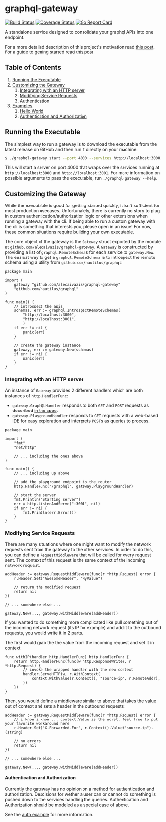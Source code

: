 # graphql-gateway

[![Build Status](https://travis-ci.com/AlecAivazis/graphql-gateway.svg?branch=master)](https://travis-ci.com/AlecAivazis/graphql-gateway) [![Coverage Status](https://coveralls.io/repos/github/AlecAivazis/graphql-gateway/badge.svg?branch=master)](https://coveralls.io/github/AlecAivazis/graphql-gateway?branch=master) [![Go Report Card](https://goreportcard.com/badge/github.com/alecaivazis/graphql-gateway)](https://goreportcard.com/report/github.com/alecaivazis/graphql-gateway)

A standalone service designed to consolidate your graphql APIs into one endpoint.

For a more detailed description of this project's
motivation read [this post](). For a guide to getting started read [this post]()

## Table of Contents

1. [Running the Executable](#running-the-executable)
1. [Customizing the Gateway](#customizing-the-gateway)
   1. [Integrating with an HTTP server](#integrating-with-an-http-server)
   1. [Modifying Service Requests](#modifying-service-requests)
   1. [Authentication](#authentication-and-authorization)
1. [Examples](./examples)
   1. [Hello World](./examples/hello)
   1. [Authentication and Authorization](./examples/auth)

## Running the Executable

The simplest way to run a gateway is to download the executable
from the latest release on GitHub and then run it directly on
your machine:

```bash
$ ./graphql-gateway start --port 4000 --services http://localhost:3000,http://localhost:3001
```

This will start a server on port 4000 that wraps over the services
running at `http://localhost:3000` and `http://localhost:3001`. For more information on possible
arguments to pass the executable, run `./graphql-gateway --help`.

## Customizing the Gateway

While the executable is good for getting started quickly, it isn't sufficient for
most production usecases. Unfortunately, there is currently no story to plug in custom
authentication/authorization logic or other extensions when running a gateway with the
cli. If being able to run a custom gateway with the cli is something that interests you,
please open in an issue! For now, these common situations require building your own executable.

The core object of the gateway is the `Gateway` struct exported by the module at
`github.com/alecaivazis/graphql-gateway`. A `Gateway` is constructed by providing
a list of `graphql.RemoteSchema`s for each service to `gateway.New`. The easiest way to
get a `graphql.RemoteSchema` is to introspect the remote schema using a utility from
`github.com/nautilus/graphql`:

```golang
package main

import (
	gateway "github.com/alecaivazis/graphql-gateway"
	"github.com/nautilus/graphql"
)

func main() {
	// introspect the apis
	schemas, err := graphql.IntrospectRemoteSchemas(
		"http://localhost:3000",
		"http://localhost:3001",
    	)
	if err != nil {
		panic(err)
	}

	// create the gateway instance
	gateway, err := gateway.New(schemas)
	if err != nil {
		panic(err)
	}
}
```

### Integrating with an HTTP server

An instance of `Gateway` provides 2 different handlers which are both instances of `http.HandlerFunc`:

- `gateway.GraphQLHandler` responds to both `GET` and `POST` requests as described
  [in the spec](https://graphql.org/learn/serving-over-http/).
- `gateway.PlaygroundHandler` responds to `GET` requests with a web-based IDE for easy exploration
  and interprets `POST`s as queries to process.

```golang
package main

import (
	"fmt"
	"net/http"

	// ... including the ones above
)

func main() {
	// ... including up above

	// add the playground endpoint to the router
	http.HandleFunc("/graphql", gateway.PlaygroundHandler)

	// start the server
	fmt.Println("Starting server")
	err = http.ListenAndServe(":3001", nil)
	if err != nil {
		fmt.Println(err.Error())
	}
}
```

### Modifying Service Requests

There are many situations where one might want to modify the network requests sent from
the gateway to the other services. In order to do this, you can define a `RequestMiddleware`
that will be called for every request sent. The context of this request is the same context
of the incoming network request.

```golang
addHeader := gateway.RequestMiddleware(func(r *http.Request) error {
	r.Header.Set("AwesomeHeader", "MyValue")

	// return the modified request
	return nil
})

// ... somewhere else ...

gateway.New(..., gateway.withMiddleware(addHeader))
```

If you wanted to do something more complicated like pull something out of the incoming
network request (its IP for example) and add it to the outbound requests, you would
write it in 2 parts.

The first would grab the the value from the incoming request and set it in context

```golang
func withIP(handler http.HandlerFunc) http.HandlerFunc {
	return http.HandlerFunc(func(w http.ResponseWriter, r *http.Request) {
		// invoke the wrapped handler with the new context
		handler.ServeHTTP(w, r.WithContext(
			context.WithValue(r.Context(), "source-ip", r.RemoteAddr),
		))
	})
}
```

Then, you would define a middleware similar to above that takes the value out of context
and sets a header in the outbound requests:

```golang
addHeader := gateway.RequestMiddleware(func(r *http.Request) error {
	// i know i know ... context.Value is the worst. Feel free to put your favorite workaround here
	r.Header.Set("X-Forwarded-For", r.Context().Value("source-ip").(string)

	// no errors
	return nil
})

// ... somewhere else ...

gateway.New(..., gateway.withMiddleware(addHeader))
```

#### Authentication and Authorization

Currently the gateway has no opinion on a method for authentication and authorization.
Descisions for wether a user can or cannot do something is pushed down to the services
handling the queries. Authentication and Authorization should be modeled as a special
case of above.

See the [auth example](./examples/auth) for more information.

